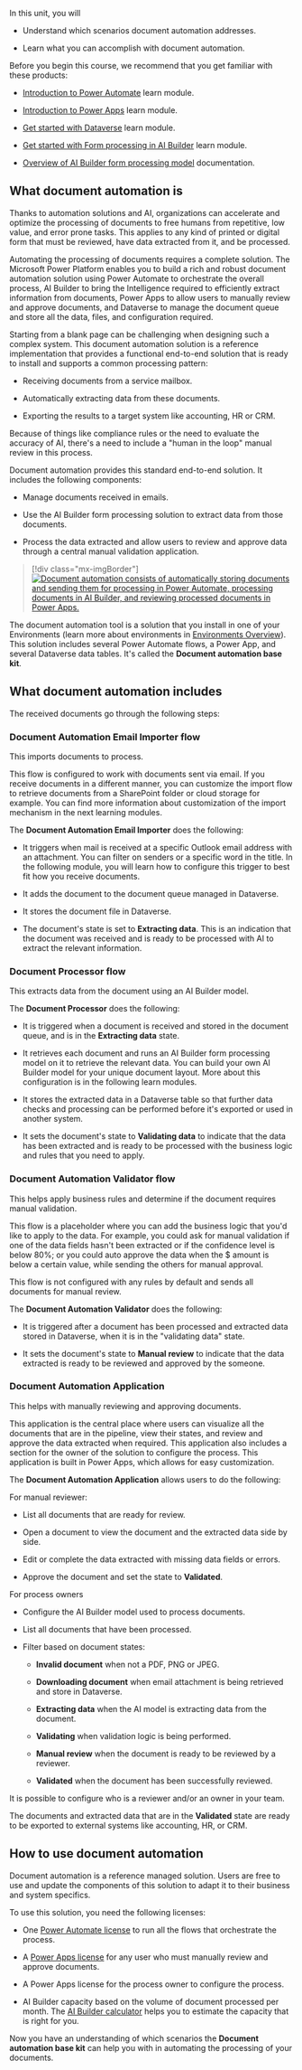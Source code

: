 In this unit, you will

- Understand which scenarios document automation addresses.

- Learn what you can accomplish with document automation.

Before you begin this course, we recommend that you get familiar with these products:

- [Introduction to Power Automate](/learn/modules/introduction-power-automate/?azure-portal=true) learn module.

- [Introduction to Power Apps](/learn/modules/introduction-power-apps/?azure-portal=true) learn module.

- [Get started with Dataverse](/learn/modules/get-started-with-powerapps-common-data-service/?azure-portal=true) learn module.

- [Get started with Form processing in AI Builder](/learn/modules/get-started-with-form-processing/?azure-portal=true) learn module.

- [Overview of AI Builder form processing model](/ai-builder/form-processing-model-overview/?azure-portal=true) documentation.

## What document automation is

Thanks to automation solutions and AI, organizations can accelerate and optimize the processing of documents to free humans from repetitive, low value, and error prone tasks. This applies to any kind of printed or digital form that must be reviewed, have data extracted from it, and be processed.

Automating the processing of documents requires a complete solution. The Microsoft Power Platform enables you to build a rich and robust document automation solution using Power Automate to orchestrate the overall process, AI Builder to bring the Intelligence required to efficiently extract information from documents, Power Apps to allow users to manually review and approve documents, and Dataverse to manage the document queue and store all the data, files, and configuration required.

Starting from a blank page can be challenging when designing such a complex system. This document automation solution is a reference implementation that provides a functional end-to-end solution that is ready to install and supports a common processing pattern: 

- Receiving documents from a service mailbox.

- Automatically extracting data from these documents.

- Exporting the results to a target system like accounting, HR or CRM.

Because of things like compliance rules or the need to evaluate the accuracy of AI, there's a need to include a "human in the loop" manual review in this process.

Document automation provides this standard end-to-end solution. It includes the following components:

- Manage documents received in emails.

- Use the AI Builder form processing solution to extract data from those documents.

- Process the data extracted and allow users to review and approve data through a central manual validation application.

> [!div class="mx-imgBorder"]
> [![Document automation consists of automatically storing documents and sending them for processing in Power Automate, processing documents in AI Builder, and reviewing processed documents in Power Apps.](../media/1-document-automation.png)](../media/1-document-automation.png#lightbox)

The document automation tool is a solution that you install in one of your Environments (learn more about environments in [Environments Overview](/power-platform/admin/environments-overview/?azure-portal=true)). This solution includes several Power Automate flows, a Power App, and several Dataverse data tables. It's called the **Document automation base kit**.

## What document automation includes

The received documents go through the following steps:

### Document Automation Email Importer flow

This imports documents to process.

This flow is configured to work with documents sent via email. If you receive documents in a different manner, you can customize the import flow to retrieve documents from a SharePoint folder or cloud storage for example. You can find more information about customization of the import mechanism in the next learning modules.

The **Document Automation Email Importer** does the following:

  - It triggers when mail is received at a specific Outlook email address with an attachment. You can filter on senders or a specific word in the title. In the following module, you will learn how to configure this trigger to best fit how you receive documents.

  - It adds the document to the document queue managed in Dataverse.

  - It stores the document file in Dataverse.

  - The document's state is set to **Extracting data**. This is an indication that the document was received and is ready to be processed with AI to extract the relevant information.

### Document Processor flow

This extracts data from the document using an AI Builder model.

The **Document Processor** does the following:

  - It is triggered when a document is received and stored in the document queue, and is in the **Extracting data** state.

  - It retrieves each document and runs an AI Builder form processing model on it to retrieve the relevant data. You can build your own AI Builder model for your unique document layout. More about this configuration is in the following learn modules.

  - It stores the extracted data in a Dataverse table so that further data checks and processing can be performed before it's exported or used in another system.

  - It sets the document's state to **Validating data** to indicate that the data has been extracted and is ready to be processed with the business logic and rules that you need to apply.

### Document Automation Validator flow

This helps apply business rules and determine if the document requires manual validation.

This flow is a placeholder where you can add the business logic that you'd like to apply to the data. For example, you could ask for manual validation if one of the data fields hasn't been extracted or if the confidence level is below 80%; or you could auto approve the data when the \$ amount is below a certain value, while sending the others for manual approval.

This flow is not configured with any rules by default and sends all documents for manual review.

The **Document Automation Validator** does the following:

  - It is triggered after a document has been processed and extracted data stored in Dataverse, when it is in the "validating data" state.

  - It sets the document's state to **Manual review** to indicate that the data extracted is ready to be reviewed and approved by the someone.

### Document Automation Application

This helps with manually reviewing and approving documents.

This application is the central place where users can visualize all the documents that are in the pipeline, view their states, and review and approve the data extracted when required. This application also includes a section for the owner of the solution to configure the process. This application is built in Power Apps, which allows for easy customization.

The **Document Automation Application** allows users to do the following:

For manual reviewer:

  - List all documents that are ready for review.

  - Open a document to view the document and the extracted data side by side.

  - Edit or complete the data extracted with missing data fields or errors.

  - Approve the document and set the state to **Validated**.

For process owners

  - Configure the AI Builder model used to process documents.

  - List all documents that have been processed.

  - Filter based on document states:

    - **Invalid document** when not a PDF, PNG or JPEG.

    - **Downloading document** when email attachment is being retrieved and store in Dataverse.

    - **Extracting data** when the AI model is extracting data from the document.

    - **Validating** when validation logic is being performed.

    - **Manual review** when the document is ready to be reviewed by a reviewer.

    - **Validated** when the document has been successfully reviewed.

It is possible to configure who is a reviewer and/or an owner in your team.

The documents and extracted data that are in the **Validated** state are ready to be exported to external systems like accounting, HR, or CRM.

## How to use document automation

Document automation is a reference managed solution. Users are free to use and update the components of this solution to adapt it to their business and system specifics.

To use this solution, you need the following licenses:

- One [Power Automate license](/power-platform/admin/pricing-billing-skus/?azure-portal=true) to run all the flows that orchestrate the process.

- A [Power Apps license](/power-platform/admin/pricing-billing-skus/?azure-portal=true) for any user who must manually review and approve documents.

- A Power Apps license for the process owner to configure the process.

- AI Builder capacity based on the volume of document processed per month. The [AI Builder calculator](https://flow.microsoft.com/ai-builder-calculator/) helps you to estimate the capacity that is right for you.

Now you have an understanding of which scenarios the **Document automation base kit** can help you with in automating the processing of your documents.
